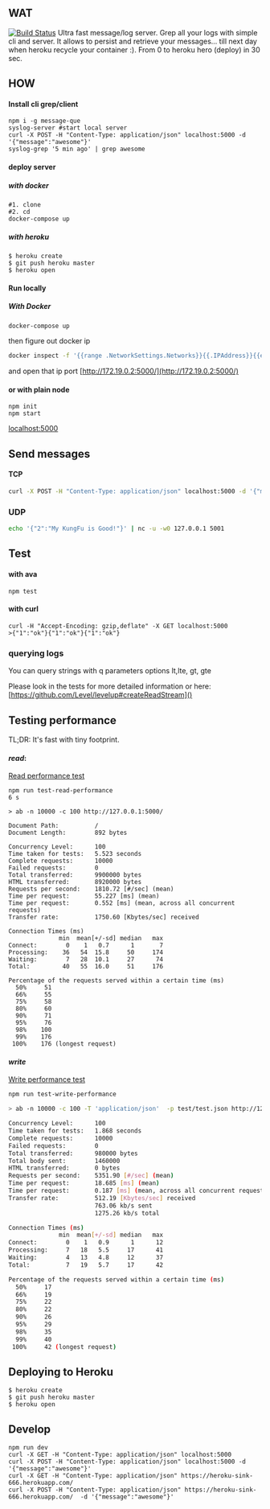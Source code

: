## WAT

[![Build Status](https://travis-ci.org/syzer/heroku-logger.svg?branch=master)](https://travis-ci.org/syzer/heroku-logger)
Ultra fast message/log server.
Grep all your logs with simple cli and server.
It allows to persist and retrieve your messages... till next day when heroku recycle your container :).
From 0 to heroku hero (deploy) in 30 sec.

## HOW
#### Install cli grep/client
```
npm i -g message-que
syslog-server #start local server
curl -X POST -H "Content-Type: application/json" localhost:5000 -d '{"message":"awesome"}' 
syslog-grep '5 min ago' | grep awesome
```

#### deploy server
##### with docker
```shell script
#1. clone
#2. cd
docker-compose up
```

##### with heroku
```
$ heroku create
$ git push heroku master
$ heroku open
```

#### Run locally
##### With Docker
```bash
docker-compose up
```

then figure out docker ip
```bash
docker inspect -f '{{range .NetworkSettings.Networks}}{{.IPAddress}}{{end}}' heroku-logger_default
```
and open that ip port [http://172.19.0.2:5000/](http://172.19.0.2:5000/)


#### or with plain node
```
npm init
npm start
```
[localhost:5000](localhost:5000)

## Send messages
#### TCP 
```bash
curl -X POST -H "Content-Type: application/json" localhost:5000 -d '{"message":"awesome"}'
```

### UDP
```bash
echo '{"2":"My KungFu is Good!"}' | nc -u -w0 127.0.0.1 5001
```

## Test

#### with ava
```
npm test
```

#### with curl
```
curl -H "Accept-Encoding: gzip,deflate" -X GET localhost:5000
>{"1":"ok"}{"1":"ok"}{"1":"ok"}
```

### querying logs
You can query strings with q parameters
options lt,lte, gt, gte

Please look in the tests for more detailed information or here:
[https://github.com/Level/levelup#createReadStream]()


## Testing performance
TL;DR: It's fast with tiny footprint.

#### *read*:
[Read performance test](read.performance.md)
```
npm run test-read-performance                                                                                                                                 6 s

> ab -n 10000 -c 100 http://127.0.0.1:5000/

Document Path:          /
Document Length:        892 bytes

Concurrency Level:      100
Time taken for tests:   5.523 seconds
Complete requests:      10000
Failed requests:        0
Total transferred:      9900000 bytes
HTML transferred:       8920000 bytes
Requests per second:    1810.72 [#/sec] (mean)
Time per request:       55.227 [ms] (mean)
Time per request:       0.552 [ms] (mean, across all concurrent requests)
Transfer rate:          1750.60 [Kbytes/sec] received

Connection Times (ms)
              min  mean[+/-sd] median   max
Connect:        0    1   0.7      1       7
Processing:    36   54  15.8     50     174
Waiting:        7   28  10.1     27      74
Total:         40   55  16.0     51     176

Percentage of the requests served within a certain time (ms)
  50%     51
  66%     55
  75%     58
  80%     60
  90%     71
  95%     76
  98%    100
  99%    176
 100%    176 (longest request)
```

#### *write*
[Write performance test](write.performance.md)
```sh
npm run test-write-performance

> ab -n 10000 -c 100 -T 'application/json'  -p test/test.json http://127.0.0.1:5000/

Concurrency Level:      100
Time taken for tests:   1.868 seconds
Complete requests:      10000
Failed requests:        0
Total transferred:      980000 bytes
Total body sent:        1460000
HTML transferred:       0 bytes
Requests per second:    5351.90 [#/sec] (mean)
Time per request:       18.685 [ms] (mean)
Time per request:       0.187 [ms] (mean, across all concurrent requests)
Transfer rate:          512.19 [Kbytes/sec] received
                        763.06 kb/s sent
                        1275.26 kb/s total

Connection Times (ms)
              min  mean[+/-sd] median   max
Connect:        0    1   0.9      1      12
Processing:     7   18   5.5     17      41
Waiting:        4   13   4.8     12      37
Total:          7   19   5.7     17      42

Percentage of the requests served within a certain time (ms)
  50%     17
  66%     19
  75%     22
  80%     22
  90%     26
  95%     29
  98%     35
  99%     40
 100%     42 (longest request)
```

## Deploying to Heroku

```
$ heroku create
$ git push heroku master
$ heroku open
```

## Develop
```
npm run dev
curl -X GET -H "Content-Type: application/json" localhost:5000
curl -X POST -H "Content-Type: application/json" localhost:5000 -d '{"message":"awesome"}'
curl -X GET -H "Content-Type: application/json" https://heroku-sink-666.herokuapp.com/
curl -X POST -H "Content-Type: application/json" https://heroku-sink-666.herokuapp.com/  -d '{"message":"awesome"}'
```
